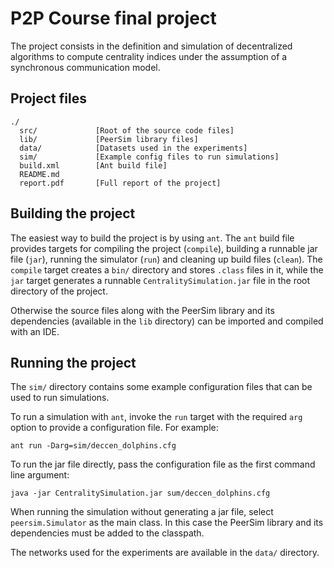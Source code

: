 P2P Course final project
========================

The project consists in the definition and simulation of decentralized algorithms to compute centrality indices under the assumption of a synchronous communication model.

Project files
-------------

	./
	  src/             [Root of the source code files]
	  lib/             [PeerSim library files]
	  data/            [Datasets used in the experiments]
	  sim/             [Example config files to run simulations]
	  build.xml        [Ant build file]
	  README.md        
	  report.pdf       [Full report of the project]

Building the project
--------------------

The easiest way to build the project is by using `ant`. The `ant` build file provides targets for compiling the project (`compile`), building a runnable jar file (`jar`), running the simulator (`run`) and cleaning up build files (`clean`). The `compile` target creates a `bin/` directory and stores `.class` files in it, while the `jar` target generates a runnable `CentralitySimulation.jar` file in the root directory of the project.

Otherwise the source files along with the PeerSim library and its dependencies (available in the `lib` directory) can be imported and compiled with an IDE.

Running the project
-------------------

The `sim/` directory contains some example configuration files that can be used to run simulations.

To run a simulation with `ant`, invoke the `run` target with the required `arg` option to provide a configuration file. For example:

	ant run -Darg=sim/deccen_dolphins.cfg

To run the jar file directly, pass the configuration file as the first command line argument:

	java -jar CentralitySimulation.jar sum/deccen_dolphins.cfg

When running the simulation without generating a jar file, select `peersim.Simulator` as the main class. In this case the PeerSim library and its dependencies must be added to the classpath.

The networks used for the experiments are available in the `data/` directory.

